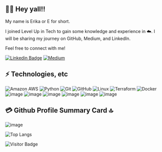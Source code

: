 ## 💅🏽 Hey yall!! 

My name is Erika or E for short. 

I joined Level Up in Tech to gain some knowledge and experience in ☁️. I will be sharing my journey on GitHub, Medium, and LinkedIn.

Feel free to connect with me!

[![Linkedin Badge](https://img.shields.io/badge/-Erika-blue?style=flat-square&logo=Linkedin&logoColor=white&link=https://www.linkedin.com/in/erika-m-anderson-cism-cap)](https://www.linkedin.com/in/erika-m-anderson-cism-cap)
[![Medium](https://img.shields.io/badge/Medium-12100E?style=for-the-badge&logo=medium&logoColor=white&link=https://medium.com/@Tech_E)](https://medium.com/@Tech_E)

##
## ⚡ Technologies, etc
![Amazon AWS](https://img.shields.io/badge/Amazon%20AWS-232F3E?style=flat-square&logo=amazon-aws)
![Python](https://img.shields.io/badge/-Python-black?style=flat-square&logo=Python)
![Git](https://img.shields.io/badge/-Git-black?style=flat-square&logo=git)
![GitHub](https://img.shields.io/badge/-GitHub-181717?style=flat-square&logo=github)
![Linux](https://img.shields.io/badge/Linux-FCC624?style=for-the-badge&logo=linux&logoColor=black)
![Terraform](https://img.shields.io/badge/terraform-%235835CC.svg?style=for-the-badge&logo=terraform&logoColor=white)
![Docker](https://img.shields.io/badge/docker-%230db7ed.svg?style=for-the-badge&logo=docker&logoColor=white)![image](https://img.shields.io/badge/Microsoft_SharePoint-0078D4?style=for-the-badge&logo=microsoft-sharepoint&logoColor=white)
![image](https://img.shields.io/badge/Miro-050038?style=for-the-badge&logo=Miro&logoColor=white)
![image](https://img.shields.io/badge/Notion-000000?style=for-the-badge&logo=notion&logoColor=white)
![image](https://img.shields.io/badge/Trello-0052CC?style=for-the-badge&logo=trello&logoColor=white)
![image](https://img.shields.io/badge/Jira-0052CC?style=for-the-badge&logo=Jira&logoColor=white)
![image](https://img.shields.io/badge/Microsoft_Excel-217346?style=for-the-badge&logo=microsoft-excel&logoColor=white)

## 💳 Github Profile Summary Card 🔝

![image](https://github-profile-summary-cards.vercel.app/api/cards/profile-details?username=Tech-E22&theme=vue)

![Top Langs](https://github-readme-stats.vercel.app/api/top-langs/?username=Tech-E22&hide=TeX&layout=compact)

![Visitor Badge](https://visitor-badge.laobi.icu/badge?page_id=Tech-E22)
